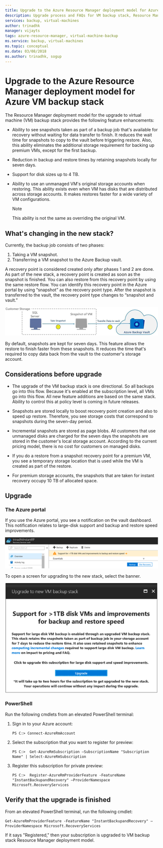 ```yaml
---
title: Upgrade to the Azure Resource Manager deployment model for Azure VM backup stack
description: Upgrade process and FAQs for VM backup stack, Resource Manager deployment model
services: backup, virtual-machines
author: trinadhk
manager: vijayts
tags: azure-resource-manager, virtual-machine-backup
ms.service: backup, virtual-machines
ms.topic: conceptual
ms.date: 03/08/2018
ms.author: trinadhk, sogup
--- 
```


# Upgrade to the Azure Resource Manager deployment model for Azure VM backup stack
The Resource Manager deployment model for the upgrade to virtual machine (VM) backup stack provides the following feature enhancements:
* Ability to see snapshots taken as part of a backup job that's available for recovery without waiting for data transfer to finish. It reduces the wait time for snapshots to copy to the vault before triggering restore. Also, this ability eliminates the additional storage requirement for backing up premium VMs, except for the first backup.  

* Reduction in backup and restore times by retaining snapshots locally for seven days.

* Support for disk sizes up to 4 TB.

* Ability to use an unmanaged VM's original storage accounts when restoring. This ability exists even when VM has disks that are distributed across storage accounts. It makes restores faster for a wide variety of VM configurations.
    > [!NOTE] 
    > This ability is not the same as overriding the original VM. 
    >

## What's changing in the new stack?
Currently, the backup job consists of two phases:
1.	Taking a VM snapshot. 
2.	Transferring a VM snapshot to the Azure Backup vault. 

A recovery point is considered created only after phases 1 and 2 are done. As part of the new stack, a recovery point is created as soon as the snapshot is finished. You can also restore from this recovery point by using the same restore flow. You can identify this recovery point in the Azure portal by using “snapshot” as the recovery point type. After the snapshot is transferred to the vault, the recovery point type changes to “snapshot and vault.” 

![Backup job in VM backup stack Resource Manager deployment model--storage and vault](./media/backup-azure-vms/instant-rp-flow.jpg) 

By default, snapshots are kept for seven days. This feature allows the restore to finish faster from these snapshots. It reduces the time that's required to copy data back from the vault to the customer's storage account. 

## Considerations before upgrade
* The upgrade of the VM backup stack is one directional. So all backups go into this flow. Because it's enabled at the subscription level, all VMs go into this flow. All new feature additions are based on the same stack. Ability to control this at policy level is coming in future releases.

* Snapshots are stored locally to boost recovery point creation and also to speed up restore. Therefore, you see storage costs that correspond to snapshots during the seven-day period.

* Incremental snapshots are stored as page blobs. All customers that use unmanaged disks are charged for the seven days the snapshots are stored in the customer's local storage account. According to the current pricing model, there is no cost for customers on managed disks.

* If you do a restore from a snapshot recovery point for a premium VM, you see a temporary storage location that is used while the VM is created as part of the restore.

* For premium storage accounts, the snapshots that are taken for instant recovery occupy 10 TB of allocated space.

## Upgrade
### The Azure portal
If you use the Azure portal, you see a notification on the vault dashboard. This notification relates to large-disk support and backup and restore speed improvements.

![Backup job in VM backup stack Resource Manager deployment model--support notification](./media/backup-azure-vms/instant-rp-banner.png) 

To open a screen for upgrading to the new stack, select the banner. 

![Backup job in VM backup stack Resource Manager deployment model--upgrade](./media/backup-azure-vms/instant-rp.png) 

### PowerShell
Run the following cmdlets from an elevated PowerShell terminal:
1.	Sign in to your Azure account: 

    ```
    PS C:> Connect-AzureRmAccount
    ```

2.	Select the subscription that you want to register for preview:

    ```
    PS C:>  Get-AzureRmSubscription –SubscriptionName "Subscription Name" | Select-AzureRmSubscription
    ```

3.	Register this subscription for private preview:

    ```
    PS C:>  Register-AzureRmProviderFeature -FeatureName "InstantBackupandRecovery" –ProviderNamespace Microsoft.RecoveryServices
    ```

## Verify that the upgrade is finished
From an elevated PowerShell terminal, run the following cmdlet:

```
Get-AzureRmProviderFeature -FeatureName "InstantBackupandRecovery" –ProviderNamespace Microsoft.RecoveryServices
```

If it says "Registered," then your subscription is upgraded to VM backup stack Resource Manager deployment model.
